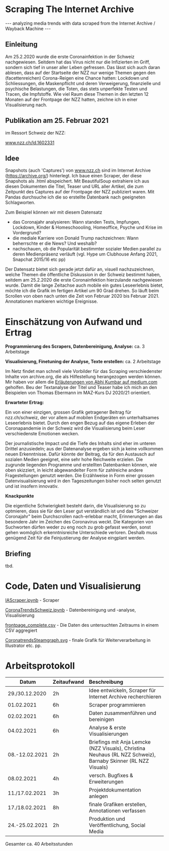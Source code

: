 # Scraping The Internet Archive

--- analyzing media trends with data scraped from the Internet Archive / Wayback Machine ---

## Einleitung

Am 25.2.2020 wurde die erste Coronainfektion in der Schweiz nachgewiesen. Seitdem hat das Virus nicht nur die Infizierten im Griff, sondern sich tief in unser aller Leben gefressen. Das lässt sich auch daran ablesen, dass auf der Startseite der NZZ nur wenige Themen gegen den (facettenreichen) Corona-Reigen eine Chance hatten: Lockdown und Schliessungen, die Maskenpflicht und deren Verweigerung, finanzielle und psychische Belastungen, die Toten, das stets unperfekte Testen und Tracen, die Impfstoffe. Wie viel Raum diese Themen in den letzten 12 Monaten auf der Frontpage der NZZ hatten, zeichne ich in einer Visualisierung nach.

## Publikation am 25. Februar 2021

im Ressort Schweiz der NZZ:

www.nzz.ch/ld.1602331

## Idee

Snapshots (auch 'Captures') von www.nzz.ch sind im Internet Archive (https://archive.org/) hinterlegt. Ich baue einen Scraper, der diese Snapshots als .html abspeichert. Mit BeautifulSoup extrahiere ich aus diesen Dokumenten die Titel, Teaser und URL aller Artikel, die zum Zeitpunkt des Captures auf der Frontpage der NZZ publiziert waren. Mit Pandas durchsuche ich die so erstellte Datenbank nach geeigneten Schlagworten.

Zum Beispiel können wir mit diesem Datensatz
- das Coronajahr analysieren: Wann standen Tests, Impfungen, Lockdown, Kinder & Homeschoooling, Homeoffice, Psyche und Krise im Vordergrund?
- die mediale Karriere von Donald Trump nachzeichnen: Wann beherrschte er die News? Und weshalb?
- nachschauen, ob die Popularität bestimmter sozialer Medien parallel zu deren Medienpräsenz verläuft (vgl. Hype um Clubhouse Anfang 2021, Snapchat 2015/16 etc pp)

Der Datensatz bietet sich gerade jetzt dafür an, visuell nachzuzeichnen, welche Themen die öffentliche Diskussion in der Schweiz bestimmt haben, seitdem am 25.2.2020 die erste Coronainfektion hierzulande nachgewiesen wurde. Damit die lange Zeitachse auch mobile ein gutes Leseerlebnis bietet, möchte ich die Grafik im fertigen Artikel um 90 Grad drehen. So läuft beim Scrollen von oben nach unten die Zeit von Februar 2020 bis Februar 2021. Annotationen markieren wichtige Ereignisse.  

# Einschätzung von Aufwand und Ertrag

**Programmierung des Scrapers, Datenbereinigung, Analyse:** ca. 3 Arbeitstage

**Visualisierung, Finetuning der Analyse, Texte erstellen:** ca. 2 Arbeitstage

Im Netz findet man schnell viele Vorbilder für das Scraping verschiedenster Inhalte von archive.org, die als Hilfestellung herangezogen werden können. Mir haben vor allem die <a href=https://medium.com/analytics-vidhya/the-wayback-machine-scraper-63238f6abb66>Erläuterungen von Abhi Kumbar auf medium.com</a> geholfen. Beu der Textanalyse der Titel und Teaser habe ich mich an den Beispielen von Thomas Ebermann im MAZ-Kurs DJ 2020/21 orientiert.

**Erwarteter Ertrag:** 

Ein von einer einzigen, grossen Grafik getragener Beitrag für nzz.ch/schweiz, der vor allem auf mobilen Endgeräten ein unterhaltsames Leseerlebnis bietet. Durch den engen Bezug auf das eigene Erleben der Coronapandemie in der Schweiz wird die Visualisierung beim Leser verschiedenste Emotionen wecken.

Der journalistische Impact und die Tiefe des Inhalts sind eher im unteren Drittel anzusiedeln; aus der Datenanalyse ergeben sich ja keine vollkommen neuen Erkenntnisse. Dafür könnte der Beitrag, da für den Austausch auf sozialen Medien geeignet, eine sehr hohe Reichweite erzielen. Die zugrunde liegenden Programme und erstellten Datenbanken können, wie oben skizziert, in leicht abgewandelter Form für zahlreiche andere Fragestellungen genutzt werden. Die Erzählweise in Form einer grossen Datenvisualisierung wird in den Tageszeitungen bisher noch selten genutzt und ist insofern innovativ.

**Knackpunkte**

Die eigentliche Schwierigkeit besteht darin, die Visualisierung so zu optmieren, dass sie für den Leser gut verständlich ist und das "Schweizer Coronajahr" beim Durchscrollen nach-erlebbar macht, Erinnerungen an das besondere Jahr im Zeichen des Coronavirus weckt. Die Kategorien von Suchworten dürfen weder zu eng noch zu grob gefasst werden, sonst gehen womöglich erkenntnisreiche Unterschiede verloren. Deshalb muss genügend Zeit für die Feinjustierung der Analyse eingplant werden.

## Briefing

tbd.

# Code, Daten und Visualisierung

<a href=https://github.com/h-rtz/Scraping-The-Internet-Archive/blob/main/IAScraper.ipynb>IAScraper.ipynb</a> - Scraper

<a href=https://github.com/h-rtz/Scraping-The-Internet-Archive/blob/main/CoronaTrendsSchweiz.ipynb>CoronaTrendsSchweiz.ipynb</a> - Datenbereinigung und -analyse, Visualisierung

<a href=https://github.com/h-rtz/Scraping-The-Internet-Archive/blob/main/frontpage_complete.csv>frontpage_complete.csv</a> - Die Daten des untersuchten Zeitraums in einem CSV aggregiert

<a href=https://github.com/h-rtz/Scraping-The-Internet-Archive/blob/main/CoronatrendsSteamgraph.svg>CoronatrendsSteamgraph.svg</a> - finale Grafik für Weiterverarbeitung in Illustrator etc. pp.

# Arbeitsprotokoll


Datum | Zeitaufwand | Beschreibung
-------- | -------- | :--------
29./30.12.2020 | 2h | Idee entwickeln, Scraper für Internet Archive recherchieren
01.02.2021 | 6h | Scraper programmieren
02.02.2021 | 6h | Daten zusammenführen und bereinigen
04.02.2021 | 6h | Analyse & erste Visualisierungen
08.-12.02.2021 | 2h | Briefings mit Anja Lemcke (NZZ Visuals), Christina Neuhaus (RL NZZ Schweiz), Barnaby Skinner (RL NZZ Visuals)
08.02.2021 | 4h | versch. Bugfixes & Erweiterungen
11./17.02.2021 | 3h | Projektdokumentation anlegen
17./18.02.2021 | 8h |finale Grafiken erstellen, Annotationen verfassen
24.-25.02.2021 | 2h | Produktion und Veröffentlichung, Social Media

Gesamter ca. 40 Arbeitsstunden 


```python

```
